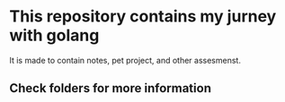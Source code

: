 # This repository contains my jurney with golang

It is made to contain notes, pet project, and other assesmenst.

## Check folders for more information
